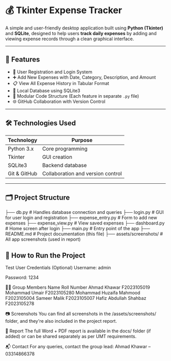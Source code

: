 # 💰 Tkinter Expense Tracker

A simple and user-friendly desktop application built using **Python (Tkinter)** and **SQLite**, designed to help users **track daily expenses** by adding and viewing expense records through a clean graphical interface.

---

## 📌 Features

- 🔐 User Registration and Login System
- ➕ Add New Expenses with Date, Category, Description, and Amount
- 📋 View All Expense History in Tabular Format
- 💾 Local Database using SQLite3
- 🧩 Modular Code Structure (Each feature in separate `.py` file)
- 🌐 GitHub Collaboration with Version Control

---

## 🛠️ Technologies Used

| Technology | Purpose |
|------------|---------|
| Python 3.x | Core programming |
| Tkinter | GUI creation |
| SQLite3 | Backend database |
| Git & GitHub | Collaboration and version control |

---

## 🗂️ Project Structure

├── db.py # Handles database connection and queries
├── login.py # GUI for user login and registration
├── expense_entry.py # Form to add new expenses
├── expense_view.py # View saved expenses
├── dashboard.py # Home screen after login
├── main.py # Entry point of the app
├── README.md # Project documentation (this file)
├── assets/screenshots/ # All app screenshots (used in report)


## 🔧 How to Run the Project

 Test User Credentials (Optional)
Username: admin

Password: 1234

👨‍💻 Group Members
Name	Roll Number
Ahmad Khawar	F2023105019
Mohammad Umair	F2023105280
Mohammad Huzaifa Mahmood	F2023105004
Sameer Malik	F2023105007
Hafiz Abdullah Shahbaz	F2023105278

📷 Screenshots
You can find all screenshots in the /assets/screenshots/ folder, and they're also included in the project report.

📄 Report
The full Word + PDF report is available in the docs/ folder (if added) or can be shared separately as per UMT requirements.

📬 Contact
For any queries, contact the group lead: Ahmad Khawar – 03314866378
